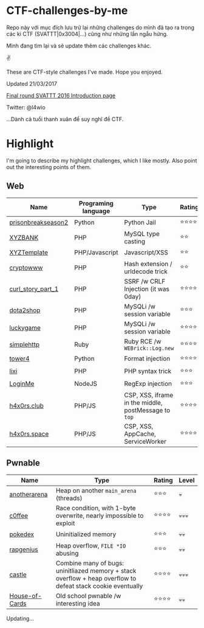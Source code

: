 # CTF-challenges-by-me

Repo này với mục đích lưu trữ lại những challenges do mình đã tạo ra trong các kì CTF (SVATTT|0x3004|...) cũng như những lần ngẫu hứng.

Mình đang tìm lại và sẽ update thêm các challenges khác.

✌

These are CTF-style challenges I've made. Hope you enjoyed.

Updated 21/03/2017


[Final round SVATTT 2016 Introduction page](https://l4wio.github.io/CTF-challenges-by-me/final.svattt.org/)

Twitter: @l4wio

...Dành cả tuổi thanh xuân để suy nghĩ đề CTF.

# Highlight
I'm going to describe my highlight challenges, which I like mostly. Also point out the interesting points of them.

## Web
Name | Programing language | Type | Rating | Level
--- | --- | --- | --- | --- |
[prisonbreakseason2](0x3004/150-prisonbreakseason2) | Python | Python Jail | ⭐⭐⭐⭐ | 💀💀💀
[XYZBANK](0x3004/200-XYZBANK) | PHP | MySQL type casting | ⭐⭐ | 💀💀 
[XYZTemplate](0x3004/250-XYZTemplate) | PHP/Javascript | Javascript/XSS | ⭐⭐ | 💀💀 
[cryptowww](0x3004/cryptowww) | PHP | Hash extension / urldecode trick | ⭐⭐ | 💀💀 
[curl_story_part_1](challs.manhluat.org/curl_story_part_1) | PHP | SSRF /w CRLF Injection (it was 0day)  | ⭐⭐⭐⭐ | 💀💀
[dota2shop](challs.manhluat.org/dota2shop) | PHP | MySQLi /w session variable | ⭐⭐⭐ | 💀💀
[luckygame](0ctf_final-2017/luckygame) | PHP | MySQLi /w session variable | ⭐⭐⭐⭐ | 💀💀💀
[simplehttp](svattt-2016/quals/challenges/web/simplehttp) | Ruby | Ruby RCE /w `WEBrick::Log.new` | ⭐⭐⭐⭐ | 💀💀💀
[tower4](svattt-2016/final/challenges/Daemons/tower4) | Python | Format injection | ⭐⭐⭐⭐ | 💀💀
[lixi](lixi_2018) | PHP | PHP syntax trick | ⭐⭐⭐ | 💀💀
[LoginMe](0ctf_quals-2018/LoginMe) | NodeJS | RegExp injection | ⭐⭐⭐ | 💀
[h4x0rs.club](0ctf_quals-2018/h4x0rs.club) | PHP/JS | CSP, XSS, iframe in the middle, postMessage to `top` | ⭐⭐⭐⭐ | 💀💀💀
[h4x0rs.space](0ctf_quals-2018/h4x0rs.space) | PHP/JS | CSP, XSS, AppCache, ServiceWorker | ⭐⭐⭐⭐ | 💀💀💀


## Pwnable 
Name | Type | Rating | Level
--- | --- | --- | --- |
[anotherarena](meepwn-2017/anotherarena) | Heap on another `main_arena` (threads) | ⭐⭐⭐ | 💀
[c0ffee](meepwn-2017/c0ffee) | Race condition, with 1-byte overwrite, nearly impossible to exploit | ⭐⭐⭐⭐ | 💀💀💀
[pokedex](svattt-2015/final/pokedex) | Uninitialized memory | ⭐⭐⭐ | 💀💀
[rapgenius](svattt-2015/final/rapgenius) | Heap overflow, `FILE *IO` abusing | ⭐⭐⭐ | 💀💀
[castle](svattt-2016/final/challenges/Daemons/castle) | Combine many of bugs: uninitliazed memory + stack overflow + heap overflow to defeat stack cookie eventually  | ⭐⭐⭐⭐ | 💀💀💀
[House-of-Cards](0ctf_quals-2018/House-of-Cards) | Old school pwnable /w interesting idea | ⭐⭐⭐⭐ | 💀💀


Updating...
